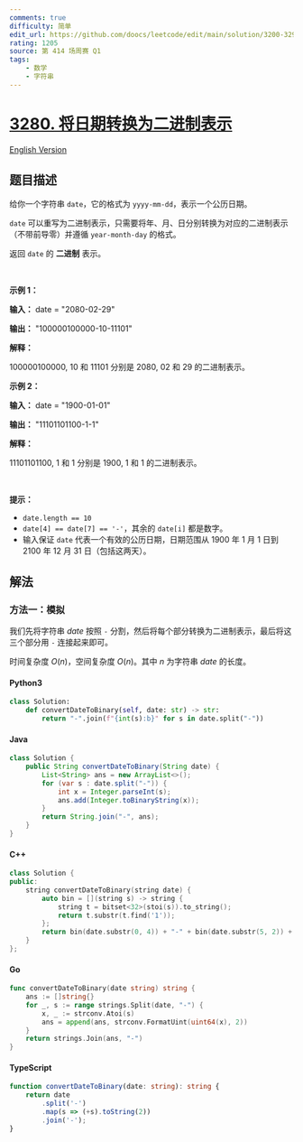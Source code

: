 ```yaml
---
comments: true
difficulty: 简单
edit_url: https://github.com/doocs/leetcode/edit/main/solution/3200-3299/3280.Convert%20Date%20to%20Binary/README.md
rating: 1205
source: 第 414 场周赛 Q1
tags:
    - 数学
    - 字符串
---
```


<!-- problem:start -->

# [3280. 将日期转换为二进制表示](https://leetcode.cn/problems/convert-date-to-binary)

[English Version](/solution/3200-3299/3280.Convert%20Date%20to%20Binary/README_EN.md)

## 题目描述

<!-- description:start -->

<p>给你一个字符串 <code>date</code>，它的格式为 <code>yyyy-mm-dd</code>，表示一个公历日期。</p>

<p><code>date</code> 可以重写为二进制表示，只需要将年、月、日分别转换为对应的二进制表示（不带前导零）并遵循 <code>year-month-day</code> 的格式。</p>

<p>返回 <code>date</code> 的 <strong>二进制</strong> 表示。</p>

<p>&nbsp;</p>

<p><strong class="example">示例 1：</strong></p>

<div class="example-block">
<p><strong>输入：</strong> <span class="example-io">date = "2080-02-29"</span></p>

<p><strong>输出：</strong> <span class="example-io">"100000100000-10-11101"</span></p>

<p><strong>解释：</strong></p>

<p><span class="example-io">100000100000, 10 和 11101 分别是 2080, 02 和 29 的二进制表示。</span></p>
</div>

<p><strong class="example">示例 2：</strong></p>

<div class="example-block">
<p><strong>输入：</strong> <span class="example-io">date = "1900-01-01"</span></p>

<p><strong>输出：</strong> <span class="example-io">"11101101100-1-1"</span></p>

<p><strong>解释：</strong></p>

<p><span class="example-io">11101101100, 1 和 1 分别是 1900, 1 和 1 的二进制表示。</span></p>
</div>

<p>&nbsp;</p>

<p><strong>提示：</strong></p>

<ul>
	<li><code>date.length == 10</code></li>
	<li><code>date[4] == date[7] == '-'</code>，其余的 <code>date[i]</code> 都是数字。</li>
	<li>输入保证 <code>date</code> 代表一个有效的公历日期，日期范围从 1900 年 1 月 1 日到 2100 年 12 月 31 日（包括这两天）。</li>
</ul>

<!-- description:end -->

## 解法

<!-- solution:start -->

### 方法一：模拟

我们先将字符串 $\textit{date}$ 按照 `-` 分割，然后将每个部分转换为二进制表示，最后将这三个部分用 `-` 连接起来即可。

时间复杂度 $O(n)$，空间复杂度 $O(n)$。其中 $n$ 为字符串 $\textit{date}$ 的长度。

<!-- tabs:start -->

#### Python3

```python
class Solution:
    def convertDateToBinary(self, date: str) -> str:
        return "-".join(f"{int(s):b}" for s in date.split("-"))
```

#### Java

```java
class Solution {
    public String convertDateToBinary(String date) {
        List<String> ans = new ArrayList<>();
        for (var s : date.split("-")) {
            int x = Integer.parseInt(s);
            ans.add(Integer.toBinaryString(x));
        }
        return String.join("-", ans);
    }
}
```

#### C++

```cpp
class Solution {
public:
    string convertDateToBinary(string date) {
        auto bin = [](string s) -> string {
            string t = bitset<32>(stoi(s)).to_string();
            return t.substr(t.find('1'));
        };
        return bin(date.substr(0, 4)) + "-" + bin(date.substr(5, 2)) + "-" + bin(date.substr(8, 2));
    }
};
```

#### Go

```go
func convertDateToBinary(date string) string {
	ans := []string{}
	for _, s := range strings.Split(date, "-") {
		x, _ := strconv.Atoi(s)
		ans = append(ans, strconv.FormatUint(uint64(x), 2))
	}
	return strings.Join(ans, "-")
}
```

#### TypeScript

```ts
function convertDateToBinary(date: string): string {
    return date
        .split('-')
        .map(s => (+s).toString(2))
        .join('-');
}
```

<!-- tabs:end -->

<!-- solution:end -->

<!-- problem:end -->
